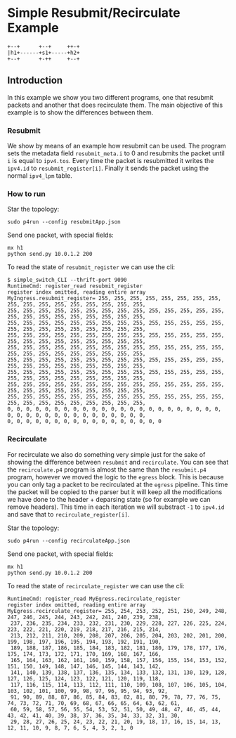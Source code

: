 # Simple Resubmit/Recirculate Example

```
+--+      +--+     ++-+
|h1+------+s1+-----+h2+
+--+      +-++     +--+

```

## Introduction

In this example we show you two different programs, one that resubmit packets and another that does recirculate them. The main objective of this example is to show the differences between them.

### Resubmit

We show by means of an example how resubmit can be used. The program sets the metadata field `resubmit_meta.i` to 0 and resubmits the packet until `i` is equal to `ipv4.tos`. Every time the packet is resubmitted it writes the `ipv4.id` to `resubmit_register[i]`. Finally it sends the packet using the normal `ipv4_lpm` table.

### How to run

Star the topology:

```
sudo p4run --config resubmitApp.json
```

Send one packet, with special fields:

```
mx h1
python send.py 10.0.1.2 200
```

To read the state of `resubmit_register` we can use the cli:

```
$ simple_switch_CLI --thrift-port 9090
RuntimeCmd: register_read resubmit_register
register index omitted, reading entire array
MyIngress.resubmit_register= 255, 255, 255, 255, 255, 255, 255, 255, 255, 255, 255, 255, 255, 255, 255, 255, 255,
255, 255, 255, 255, 255, 255, 255, 255, 255, 255, 255, 255, 255, 255, 255, 255, 255, 255, 255, 255, 255, 255, 255,
255, 255, 255, 255, 255, 255, 255, 255, 255, 255, 255, 255, 255, 255, 255, 255, 255, 255, 255, 255, 255, 255, 255,
255, 255, 255, 255, 255, 255, 255, 255, 255, 255, 255, 255, 255, 255, 255, 255, 255, 255, 255, 255, 255, 255, 255,
255, 255, 255, 255, 255, 255, 255, 255, 255, 255, 255, 255, 255, 255, 255, 255, 255, 255, 255, 255, 255, 255, 255,
255, 255, 255, 255, 255, 255, 255, 255, 255, 255, 255, 255, 255, 255, 255, 255, 255, 255, 255, 255, 255, 255, 255,
255, 255, 255, 255, 255, 255, 255, 255, 255, 255, 255, 255, 255, 255, 255, 255, 255, 255, 255, 255, 255, 255, 255,
255, 255, 255, 255, 255, 255, 255, 255, 255, 255, 255, 255, 255, 255, 255, 255, 255, 255, 255, 255, 255, 255, 255,
255, 255, 255, 255, 255, 255, 255, 255, 255, 255, 255, 255, 255, 255, 255, 255, 255, 255, 255, 255, 255, 255, 255,
0, 0, 0, 0, 0, 0, 0, 0, 0, 0, 0, 0, 0, 0, 0, 0, 0, 0, 0, 0, 0, 0, 0, 0, 0, 0, 0, 0, 0, 0, 0, 0, 0, 0, 0, 0, 0, 0,
0, 0, 0, 0, 0, 0, 0, 0, 0, 0, 0, 0, 0, 0, 0, 0, 0
```

### Recirculate

For recirculate we also do something very simple just for the sake of showing the difference between `resubmit` and `recirculate`. You can see that the `recirculate.p4` program is almost the same than the `resubmit.p4` program, however we moved the logic to the `egress` block. This is because you can only tag a packet to be recirculated at the `egress` pipeline. This time the packet will be copied to the parser but it will keep all the modifications we have done to the header + deparsing state (so for example we can remove headers). This time in each iteration we will substract `-1` to `ipv4.id` and save that to `recirculate_register[i]`.

Star the topology:

```
sudo p4run --config recirculateApp.json
```

Send one packet, with special fields:

```
mx h1
python send.py 10.0.1.2 200
```

To read the state of `recirculate_register` we can use the cli:

```
RuntimeCmd: register_read MyEgress.recirculate_register
register index omitted, reading entire array
MyEgress.recirculate_register= 255, 254, 253, 252, 251, 250, 249, 248, 247, 246, 245, 244, 243, 242, 241, 240, 239, 238,
 237, 236, 235, 234, 233, 232, 231, 230, 229, 228, 227, 226, 225, 224, 223, 222, 221, 220, 219, 218, 217, 216, 215, 214,
 213, 212, 211, 210, 209, 208, 207, 206, 205, 204, 203, 202, 201, 200, 199, 198, 197, 196, 195, 194, 193, 192, 191, 190,
 189, 188, 187, 186, 185, 184, 183, 182, 181, 180, 179, 178, 177, 176, 175, 174, 173, 172, 171, 170, 169, 168, 167, 166,
 165, 164, 163, 162, 161, 160, 159, 158, 157, 156, 155, 154, 153, 152, 151, 150, 149, 148, 147, 146, 145, 144, 143, 142,
 141, 140, 139, 138, 137, 136, 135, 134, 133, 132, 131, 130, 129, 128, 127, 126, 125, 124, 123, 122, 121, 120, 119, 118,
 117, 116, 115, 114, 113, 112, 111, 110, 109, 108, 107, 106, 105, 104, 103, 102, 101, 100, 99, 98, 97, 96, 95, 94, 93, 92,
 91, 90, 89, 88, 87, 86, 85, 84, 83, 82, 81, 80, 79, 78, 77, 76, 75, 74, 73, 72, 71, 70, 69, 68, 67, 66, 65, 64, 63, 62, 61,
 60, 59, 58, 57, 56, 55, 54, 53, 52, 51, 50, 49, 48, 47, 46, 45, 44, 43, 42, 41, 40, 39, 38, 37, 36, 35, 34, 33, 32, 31, 30,
 29, 28, 27, 26, 25, 24, 23, 22, 21, 20, 19, 18, 17, 16, 15, 14, 13, 12, 11, 10, 9, 8, 7, 6, 5, 4, 3, 2, 1, 0
```